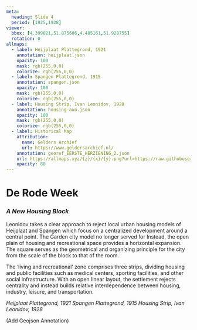 ```yaml
---
meta:
  heading: Slide 4
  period: [1925,1928]
viewer:
  bbox: [4.399021,51.875606,4.485161,51.928755]
  rotation: 0
allmaps:
  - label: Heijplaat Plattegrond, 1921
    annotation: heijplaat.json
    opacity: 100
    mask: rgb(255,0,0)
    colorize: rgb(255,0,0)
  - label: Spangen Plattegrond, 1915
    annotation: spangen.json
    opacity: 100
    mask: rgb(255,0,0)
    colorize: rgb(255,0,0)
  - label: Housing Strip, Ivan Leonidov, 1928
    annotation: housing-axo.json
    opacity: 100
    mask: rgb(255,0,0)
    colorize: rgb(255,0,0)
  - label: Historical Map
    attribution: 
      name: Gelders Archief
      url: https://www.geldersarchief.nl/
    annotation: georef_EERSTE_HERZIENING_2.json
    url: https://allmaps.xyz/{z}/{x}/{y}.png?url=https://raw.githubusercontent.com/tu-delft-library/rivierkaarten-iiif/main/Output/georef/georef_EERSTE_HERZIENING_2.json
    opacity: 80
---
```

# **De Rode Week**
### _A New Housing Block_

Leonidov takes a clear approach to reject local urban housing models of Heijplaat and Spangen which focus on a centralized development around a central point. The Garden city model no longer served for Instead, the open plain of housing and recreational space provides a horizontal expansion. The square serves as the geometrical and organizing principle for the city from the scale of the block to that of the room.

The ‘living and recreational’ zone comprises three strips, dividing housing and public facilities such as medical centers, sporting facilities, and other social infrastructure. With an open linear layout, the settlement rejects centrality and instead builds relative interdependence between housing, industry, leisure, and transportation.

_Heijplaat Plattegrond, 1921_
_Spangen Plattegrond, 1915_
_Housing Strip, Ivan Leonidov, 1928_


(Add Geojson Annotation)
